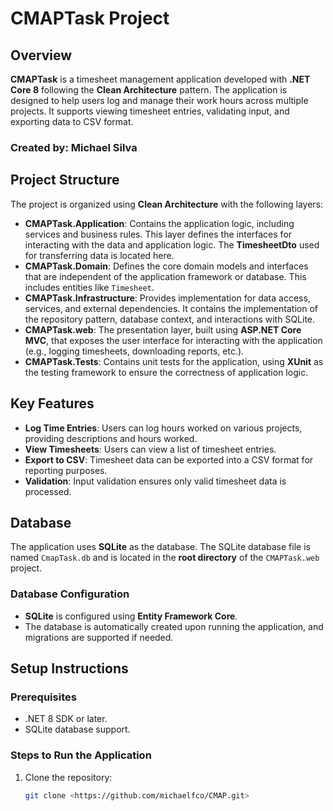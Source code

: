 # CMAPTask Project

## Overview

**CMAPTask** is a timesheet management application developed with **.NET Core 8** following the **Clean Architecture** pattern. The application is designed to help users log and manage their work hours across multiple projects. It supports viewing timesheet entries, validating input, and exporting data to CSV format.

### Created by: Michael Silva

## Project Structure

The project is organized using **Clean Architecture** with the following layers:

- **CMAPTask.Application**: Contains the application logic, including services and business rules. This layer defines the interfaces for interacting with the data and application logic. The **TimesheetDto** used for transferring data is located here.
- **CMAPTask.Domain**: Defines the core domain models and interfaces that are independent of the application framework or database. This includes entities like `Timesheet`.
- **CMAPTask.Infrastructure**: Provides implementation for data access, services, and external dependencies. It contains the implementation of the repository pattern, database context, and interactions with SQLite.
- **CMAPTask.web**: The presentation layer, built using **ASP.NET Core MVC**, that exposes the user interface for interacting with the application (e.g., logging timesheets, downloading reports, etc.).
- **CMAPTask.Tests**: Contains unit tests for the application, using **XUnit** as the testing framework to ensure the correctness of application logic.

## Key Features

- **Log Time Entries**: Users can log hours worked on various projects, providing descriptions and hours worked.
- **View Timesheets**: Users can view a list of timesheet entries.
- **Export to CSV**: Timesheet data can be exported into a CSV format for reporting purposes.
- **Validation**: Input validation ensures only valid timesheet data is processed.

## Database

The application uses **SQLite** as the database. The SQLite database file is named `CmapTask.db` and is located in the **root directory** of the `CMAPTask.web` project.

### Database Configuration
- **SQLite** is configured using **Entity Framework Core**.
- The database is automatically created upon running the application, and migrations are supported if needed.

## Setup Instructions

### Prerequisites
- .NET 8 SDK or later.
- SQLite database support.

### Steps to Run the Application

1. Clone the repository:
   ```bash
   git clone <https://github.com/michaelfco/CMAP.git>
